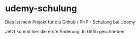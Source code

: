 # udemy-schulung
Dies ist mein Projekt für die Github / PHP - Schulung bei Udemy

Jetzt kommt hier die erste Änderung. In Githb geschrieben.
